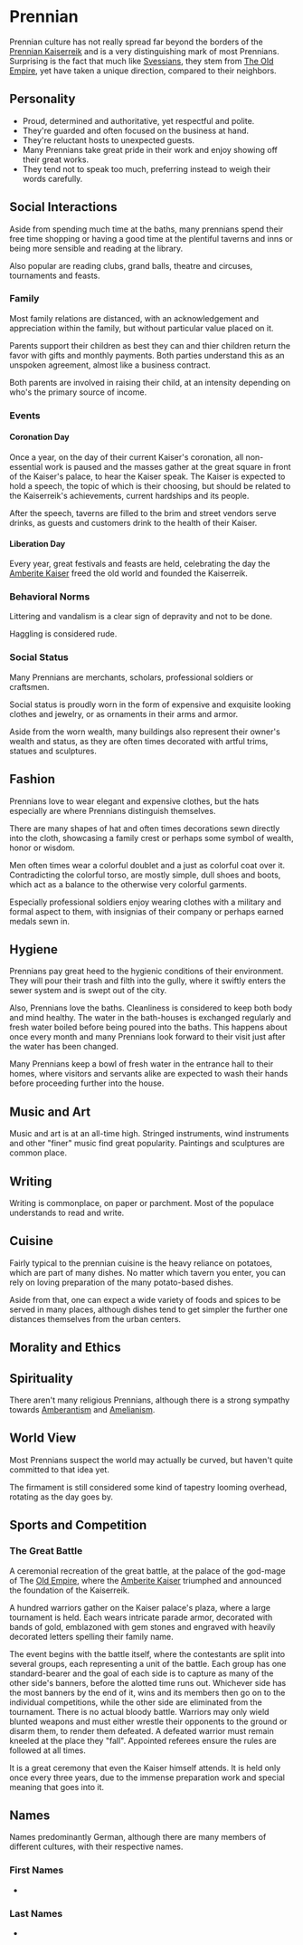 # Prennian
Prennian culture has not really spread far beyond the borders of the [Prennian Kaiserreik](../../../nations/human/prennian/prennian-kaiserreik) and is a very distinguishing mark of most Prennians. Surprising is the fact that much like [Svessians](svessian), they stem from [The Old Empire](../../../nations/historical/human/old-empire), yet have taken a unique direction, compared to their neighbors. 

## Personality
* Proud, determined and authoritative, yet respectful and polite. 
* They're guarded and often focused on the business at hand. 
* They're reluctant hosts to unexpected guests. 
* Many Prennians take great pride in their work and enjoy showing off their great works. 
* They tend not to speak too much, preferring instead to weigh their words carefully. 

## Social Interactions
Aside from spending much time at the baths, many prennians spend their free time shopping or having a good time at the plentiful taverns and inns or being more sensible and reading at the library. 

Also popular are reading clubs, grand balls, theatre and circuses, tournaments and feasts. 

### Family
Most family relations are distanced, with an acknowledgement and appreciation within the family, but without particular value placed on it. 

Parents support their children as best they can and thier children return the favor with gifts and monthly payments. Both parties understand this as an unspoken agreement, almost like a business contract. 

Both parents are involved in raising their child, at an intensity depending on who's the primary source of income. 

### Events
#### Coronation Day
Once a year, on the day of their current Kaiser's coronation, all non-essential work is paused and the masses gather at the great square in front of the Kaiser's palace, to hear the Kaiser speak. The Kaiser is expected to hold a speech, the topic of which is their choosing, but should be related to the Kaiserreik's achievements, current hardships and its people. 

After the speech, taverns are filled to the brim and street vendors serve drinks, as guests and customers drink to the health of their Kaiser. 

#### Liberation Day
Every year, great festivals and feasts are held, celebrating the day the [Amberite Kaiser](../../../characters/amberite-kaiser) freed the old world and founded the Kaiserreik. 

### Behavioral Norms
Littering and vandalism is a clear sign of depravity and not to be done. 

Haggling is considered rude. 

### Social Status
Many Prennians are merchants, scholars, professional soldiers or craftsmen. 

Social status is proudly worn in the form of expensive and exquisite looking clothes and jewelry, or as ornaments in their arms and armor. 

Aside from the worn wealth, many buildings also represent their owner's wealth and status, as they are often times decorated with artful trims, statues and sculptures. 

## Fashion
Prennians love to wear elegant and expensive clothes, but the hats especially are where Prennians distinguish themselves. 

There are many shapes of hat and often times decorations sewn directly into the cloth, showcasing a family crest or perhaps some symbol of wealth, honor or wisdom. 

Men often times wear a colorful doublet and a just as colorful coat over it. 
Contradicting the colorful torso, are mostly simple, dull shoes and boots, which act as a balance to the otherwise very colorful garments. 

Especially professional soldiers enjoy wearing clothes with a military and formal aspect to them, with insignias of their company or perhaps earned medals sewn in. 

## Hygiene
Prennians pay great heed to the hygienic conditions of their environment. They will pour their trash and filth into the gully, where it swiftly enters the sewer system and is swept out of the city. 

Also, Prennians love the baths. Cleanliness is considered to keep both body and mind healthy. The water in the bath-houses is exchanged regularly and fresh water boiled before being poured into the baths. This happens about once every month and many Prennians look forward to their visit just after the water has been changed. 

Many Prennians keep a bowl of fresh water in the entrance hall to their homes, where visitors and servants alike are expected to wash their hands before proceeding further into the house. 

## Music and Art
Music and art is at an all-time high. Stringed instruments, wind instruments and other "finer" music find great popularity. Paintings and sculptures are common place. 

## Writing
Writing is commonplace, on paper or parchment. Most of the populace understands to read and write. 

## Cuisine
Fairly typical to the prennian cuisine is the heavy reliance on potatoes, which are part of many dishes. No matter which tavern you enter, you can rely on loving preparation of the many potato-based dishes. 

Aside from that, one can expect a wide variety of foods and spices to be served in many places, although dishes tend to get simpler the further one distances themselves from the urban centers. 

## Morality and Ethics

## Spirituality
There aren't many religious Prennians, although there is a strong sympathy towards [Amberantism](../../../religions/amberantism) and [Amelianism](../../../religions/amelianism). 

## World View
Most Prennians suspect the world may actually be curved, but haven't quite committed to that idea yet. 

The firmament is still considered some kind of tapestry looming overhead, rotating as the day goes by. 

## Sports and Competition
### The Great Battle
A ceremonial recreation of the great battle, at the palace of the god-mage of The [Old Empire](../../../nations/historical/human/old-empire), where the [Amberite Kaiser](../../../characters/amberite-kaiser) triumphed and announced the foundation of the Kaiserreik. 

A hundred warriors gather on the Kaiser palace's plaza, where a large tournament is held. Each wears intricate parade armor, decorated with bands of gold, emblazoned with gem stones and engraved with heavily decorated letters spelling their family name. 

The event begins with the battle itself, where the contestants are split into several groups, each representing a unit of the battle. Each group has one standard-bearer and the goal of each side is to capture as many of the other side's banners, before the alotted time runs out. Whichever side has the most banners by the end of it, wins and its members then go on to the individual competitions, while the other side are eliminated from the tournament. There is no actual bloody battle. Warriors may only wield blunted weapons and must either wrestle their opponents to the ground or disarm them, to render them defeated. A defeated warrior must remain kneeled at the place they "fall". Appointed referees ensure the rules are followed at all times. 

It is a great ceremony that even the Kaiser himself attends. It is held only once every three years, due to the immense preparation work and special meaning that goes into it.

## Names
Names predominantly German, although there are many members of different cultures, with their respective names. 

### First Names
* 

### Last Names
* 